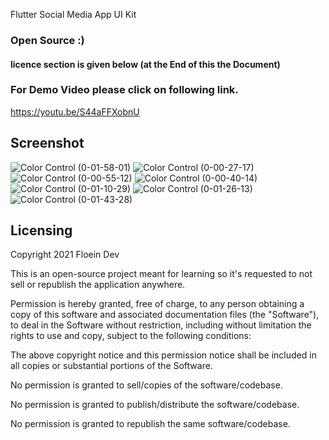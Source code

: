 Flutter Social Media App UI Kit
### Open Source :)
#### licence section is given below (at the End of this the Document)
### For Demo Video please click on following link.
https://youtu.be/S44aFFXobnU

## Screenshot

![Color Control (0-01-58-01)](https://user-images.githubusercontent.com/57150383/117729069-c08c5380-b203-11eb-8437-3cfb7dba830c.png)
![Color Control (0-00-27-17)](https://user-images.githubusercontent.com/57150383/117729428-3f818c00-b204-11eb-8812-6c04ac99e083.png)
![Color Control (0-00-55-12)](https://user-images.githubusercontent.com/57150383/117729419-3b556e80-b204-11eb-9c7a-bef071c01afa.png)
![Color Control (0-00-40-14)](https://user-images.githubusercontent.com/57150383/117729430-3f818c00-b204-11eb-974c-1102f0d6606d.png)
![Color Control (0-01-10-29)](https://user-images.githubusercontent.com/57150383/117729424-3db7c880-b204-11eb-9ae5-bd1be867b38e.png)
![Color Control (0-01-26-13)](https://user-images.githubusercontent.com/57150383/117729425-3e505f00-b204-11eb-91f1-d4fb0773efc1.png)
![Color Control (0-01-43-28)](https://user-images.githubusercontent.com/57150383/117729426-3ee8f580-b204-11eb-9780-53a1cac0c728.png)

## Licensing
Copyright 2021 Floein Dev

This is an open-source project meant for learning so it's requested to not sell or republish the application anywhere.

Permission is hereby granted, free of charge, to any person obtaining a copy of this software and associated documentation files (the "Software"), to deal in the Software without restriction, including without limitation the rights to use and copy, subject to the following conditions:

The above copyright notice and this permission notice shall be included in all copies or substantial portions of the Software.

No permission is granted to sell/copies of the software/codebase.

No permission is granted to publish/distribute the software/codebase.

No permission is granted to republish the same software/codebase.
